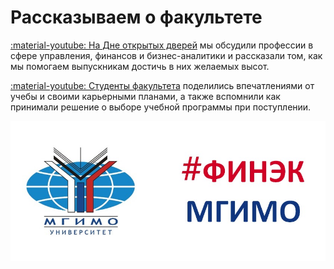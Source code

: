# Рассказываем о факультете

[:material-youtube: На Дне открытых дверей](dod/index.md) мы обсудили профессии в сфере управления, финансов и бизнес-аналитики и рассказали том, как мы помогаем выпускникам достичь в них желаемых высот. 

[:material-youtube: Студенты факультета](dod/students.md) поделились впечатлениями от учебы и своими карьерными планами, а также вспомнили как принимали решение о выборе учебной программы при поступлении.

![](img/logo/front_dash.jpg)
